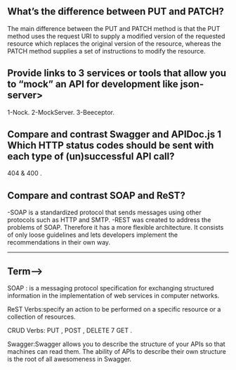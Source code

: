 ## What’s the difference between PUT and PATCH?
The main difference between the PUT and PATCH method is that the PUT method uses the request URI to supply a modified version of the requested resource which replaces the original version of the resource, whereas the PATCH method supplies a set of instructions to modify the resource.


## Provide links to 3 services or tools that allow you to “mock” an API for development like json-server>

1-Nock.
2-MockServer.
3-Beeceptor.


## Compare and contrast Swagger and APIDoc.js 1 Which HTTP status codes should be sent with each type of (un)successful API call?
404 & 400 .

## Compare and contrast SOAP and ReST?
-SOAP is a standardized protocol that sends messages using other protocols such as HTTP and SMTP. 
-REST was created to address the problems of SOAP. Therefore it has a more flexible architecture. It consists of only loose guidelines and lets developers implement the recommendations in their own way.

--------------------------


## Term-->

SOAP : is a messaging protocol specification for exchanging structured information in the implementation of web services in computer networks.

ReST Verbs:specify an action to be performed on a specific resource or a collection of resources.

CRUD Verbs: PUT , POST , DELETE 7 GET .

Swagger:Swagger allows you to describe the structure of your APIs so that machines can read them. The ability of APIs to describe their own structure is the root of all awesomeness in Swagger.

